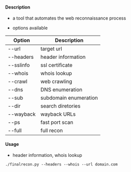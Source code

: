 #### Description 
- a tool that automates the web reconnaissance process

- options available 

| Option    | Description           |
| --------- | --------------------- |
| --url     | target url            |
| --headers | header information    |
| --sslinfo | ssl certificate       |
| --whois   | whois lookup          |
| --crawl   | web crawling          |
| --dns     | DNS enumeration       |
| --sub     | subdomain enumeration |
| --dir     | search diretories     |
| --wayback | wayback URLs          |
| --ps      | fast port scan        |
| --full    | full recon            |

#### Usage 
- header information, whois lookup
```
./finalrecon.py --headers --whois --url domain.com
```